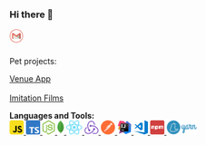 ### Hi there 👋

<a href="mailto:roma.kosmyna@gmail.com">
  <img align="left" alt="Mail" width="24px" src="https://github.com/RomanKosmyna/icons/blob/main/gmail.png" />
</a>

<br />
<br />
<p>Pet projects:</p>
<a href="https://github.com/RomanKosmyna/venue-app-main">
  Venue App
</a>
<br />

<br />
<a href="https://github.com/RomanKosmyna/Imitation-Films">
  Imitation Films
</a>
<br />

**Languages and Tools:**  
<a href="https://github.com/RomanKosmyna/icons/blob/main/skills/JavaScript.png">
  <img height="25" title="JavaScript" src="https://github.com/RomanKosmyna/icons/blob/main/skills/JavaScript.png">
</a>
 <a href="https://github.com/RomanKosmyna/icons/blob/main/skills/TypeScript.png">
  <img height="25" title="TypeScript" src="https://github.com/RomanKosmyna/icons/blob/main/skills/TypeScript.png">
</a> 
<a href="https://github.com/RomanKosmyna/icons/blob/main/skills/NodeJS.png">
  <img height="25" title="NodeJs" src="https://github.com/RomanKosmyna/icons/blob/main/skills/NodeJS.png">
</a>
<a href="https://github.com/RomanKosmyna/icons/blob/main/skills/MongoDB.png">
  <img height="25" title="MongoDB" src="https://github.com/RomanKosmyna/icons/blob/main/skills/MongoDB.png">
</a>
<a href="https://github.com/RomanKosmyna/icons/blob/main/skills/React.png">
  <img height="25" title="React" src="https://github.com/RomanKosmyna/icons/blob/main/skills/React.png">
</a>
<a href="https://github.com/RomanKosmyna/icons/blob/main/skills/Redux.png">
  <img height="25" title="Redux" src="https://github.com/RomanKosmyna/icons/blob/main/skills/Redux.png">
</a>
<a href="https://github.com/RomanKosmyna/icons/blob/main/skills/postman.png">
  <img height="25" title="Postman" src="https://github.com/RomanKosmyna/icons/blob/main/skills/postman.png">
</a>
<a href="https://github.com/RomanKosmyna/icons/blob/main/skills/Intellij.png">
  <img height="25" title="Intellij" src="https://github.com/RomanKosmyna/icons/blob/main/skills/Intellij.png">
</a>
<a href="https://github.com/RomanKosmyna/icons/blob/main/skills/VisualStudioCode.png">
  <img height="25" title="VSCode" src="https://github.com/RomanKosmyna/icons/blob/main/skills/VisualStudioCode.png">
</a>
<a href="https://github.com/RomanKosmyna/icons/blob/main/skills/npm.png">
  <img height="25" title="npm" src="https://github.com/RomanKosmyna/icons/blob/main/skills/npm.png">
</a>
<a href="https://github.com/RomanKosmyna/icons/blob/main/skills/yarn.png">
  <img height="25" title="yarn" src="https://github.com/RomanKosmyna/icons/blob/main/skills/yarn.png">
</a>
